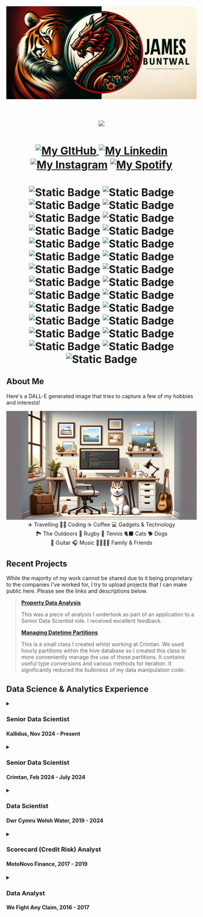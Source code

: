 

<!-- Header Banner Image -->
[![Header](Images/banner_centered.jpg "Header")]()
---


<!-- Vistors Counter -->
<h1 align="center">
<img align="center" src="https://visitor-badge.laobi.icu/badge?page_id=JamesBuntwal.JamesBuntwal">
</h1>


<!-- Socials -->
<h1 align="center">
<a  href="https://github.com/JamesBuntwal" target="blank">
  <img   align="center"
         src="https://raw.githubusercontent.com/rahuldkjain/github-profile-readme-generator/master/src/images/icons/Social/github.svg"
         alt="My GItHub"
         height="30"
         width="40"/>
</a>
<a href="https://www.linkedin.com/in/buntwalj/" target="blank"><img align="center" src="https://raw.githubusercontent.com/rahuldkjain/github-profile-readme-generator/master/src/images/icons/Social/linked-in-alt.svg" alt="My Linkedin" height="30" width="40" /></a>
<a href="https://instagram.com/jimbuntwal" target="blank"><img align="center" src="https://raw.githubusercontent.com/rahuldkjain/github-profile-readme-generator/master/src/images/icons/Social/instagram.svg" alt="My Instagram" height="30" width="40" /></a>
<a href="https://open.spotify.com/user/jimmy1260?si=qgmkKv2_SbGWHkMKMFJnSQ" target="blank"><img align="center" src="https://raw.githubusercontent.com/rahuldkjain/github-profile-readme-generator/master/src/images/icons/Social/spotify.svg" alt="My Spotify" height="30" width="40" /></a>
</h1>
<h1 align="center">

![Static Badge](https://img.shields.io/badge/Python--grey?style=social&logo=python)
![Static Badge](https://img.shields.io/badge/Apache%20Spark--grey?style=social&logo=ApacheSpark)
![Static Badge](https://img.shields.io/badge/Numpy--grey?style=social&logo=numpy)
![Static Badge](https://img.shields.io/badge/Pandas--grey?style=social&logo=pandas)
![Static Badge](https://img.shields.io/badge/Scikit_Learn--grey?style=social&logo=scikitlearn)
![Static Badge](https://img.shields.io/badge/SciPy--grey?style=social&logo=scipy)
![Static Badge](https://img.shields.io/badge/Conda--grey?style=social&logo=Anaconda)
![Static Badge](https://img.shields.io/badge/Azure--grey?style=social&logo=Microsoft-Azure)
![Static Badge](https://img.shields.io/badge/DevOps--grey?style=social&logo=Azure-DevOps)
![Static Badge](https://img.shields.io/badge/Azure_Pipelines--grey?style=social&logo=Azure-Pipelines)
![Static Badge](https://img.shields.io/badge/Databricks--grey?style=social&logo=Databricks)
![Static Badge](https://img.shields.io/badge/Git--grey?style=social&logo=Git)
![Static Badge](https://img.shields.io/badge/MS_SQL--grey?style=social&logo=Microsoft-SQL-Server)
![Static Badge](https://img.shields.io/badge/R--grey?style=social&logo=R)
![Static Badge](https://img.shields.io/badge/Bash--grey?style=social&logo=GNU-Bash)
![Static Badge](https://img.shields.io/badge/LaTeX--grey?style=social&logo=LaTeX)
![Static Badge](https://img.shields.io/badge/Power_BI--grey?style=social&logo=Power-BI)
![Static Badge](https://img.shields.io/badge/Windows--grey?style=social&logo=Windows-95)
![Static Badge](https://img.shields.io/badge/Mac_OS--grey?style=social&logo=Apple)
![Static Badge](https://img.shields.io/badge/Excel--grey?style=social&logo=Microsoft-Excel)
![Static Badge](https://img.shields.io/badge/Powerpoint--grey?style=social&logo=Microsoft-Powerpoint)
![Static Badge](https://img.shields.io/badge/Teams--grey?style=social&logo=Microsoft-Teams)
![Static Badge](https://img.shields.io/badge/Outlook--grey?style=social&logo=Microsoft-Outlook)
![Static Badge](https://img.shields.io/badge/Word--grey?style=social&logo=Microsoft-Word)
![Static Badge](https://img.shields.io/badge/VS_Code--grey?style=social&logo=Visual-Studio-Code)
![Static Badge](https://img.shields.io/badge/Spyder--grey?style=social&logo=Spyder-IDE)
![Static Badge](https://img.shields.io/badge/Jupyter--grey?style=social&logo=Jupyter)
</h1>



## About Me

Here's a DALL-E generated image that tries to capture a few of my hobbies and interests!

<img src="Images/dall-e-about-me.webp"/>

<div align = "center">✈️ Travelling 🧑‍💻 Coding ☕️ Coffee 💻 Gadgets & Technology</div> 
<div align = "center">🏞️ The Outdoors 🏉 Rugby 🎾 Tennis 🐈‍⬛ Cats 🐕 Dogs</div>
<div align = "center">🎸 Guitar 🎧 Music 👨‍👨‍👧‍👦 Family & Friends</div>

## Recent Projects
While the majority of my work cannot be shared due to it being proprietary to the companies I've worked for, I try to upload projects that I can make public here. Please see the links and descriptions below.

> <b>[Property Data Analysis](https://github.com/JamesBuntwal/PropertyDataAnalysis)</b>
>
> This was a piece of analysis I undertook as part of an application to a Senior Data Scientist role. I received excellent feedback.
> 
> <b>[Managing Datetime Partitions](https://github.com/JamesBuntwal/ManageDT)</b>
>
> This is a small class I created whilst working at Crimtan. We used hourly partitions within the hive database so I created this class to more conveniently manage the use of these partitions. It contains useful type conversions and various methods for iteration. It significantly reduced the bulkiness of my data manipulation code.

## Data Science & Analytics Experience

<details><summary>
  <a align="left">
    
  ### Senior Data Scientist
  #### Kallidus, Nov 2024 - Present
  </a>

</summary><a><img src="Images/kalliduslogo.png" width="400" align="right"></a>

> ![Static Badge](https://img.shields.io/badge/Python--grey?style=social&logo=python) ![Static Badge](https://img.shields.io/badge/Apache%20Spark--grey?style=social&logo=ApacheSpark) ![Static Badge](https://img.shields.io/badge/Numpy--grey?style=social&logo=numpy) ![Static Badge](https://img.shields.io/badge/Pandas--grey?style=social&logo=pandas) ![Static Badge](https://img.shields.io/badge/Scikit_Learn--grey?style=social&logo=scikitlearn) ![Static Badge](https://img.shields.io/badge/SciPy--grey?style=social&logo=scipy) ![Static Badge](https://img.shields.io/badge/Conda--grey?style=social&logo=Anaconda) ![Static Badge](https://img.shields.io/badge/Git--grey?style=social&logo=Git) ![Static Badge](https://img.shields.io/badge/Bash--grey?style=social&logo=GNU-Bash) ![Static Badge](https://img.shields.io/badge/Excel--grey?style=social&logo=Microsoft-Excel) ![Static Badge](https://img.shields.io/badge/Powerpoint--grey?style=social&logo=Microsoft-Powerpoint) ![Static Badge](https://img.shields.io/badge/Teams--grey?style=social&logo=Microsoft-Teams) ![Static Badge](https://img.shields.io/badge/Outlook--grey?style=social&logo=Microsoft-Outlook) ![Static Badge](https://img.shields.io/badge/Word--grey?style=social&logo=Microsoft-Word) ![Static Badge](https://img.shields.io/badge/Jupyter--grey?style=social&logo=Jupyter)
>
> ![Static Badge](https://img.shields.io/badge/Data_Handling-grey?style=for-the-badge) ![Static Badge](https://img.shields.io/badge/Analysis-grey?style=for-the-badge) ![Static Badge](https://img.shields.io/badge/Statistics-grey?style=for-the-badge) ![Static Badge](https://img.shields.io/badge/Machine_Learning-grey?style=for-the-badge) ![Static Badge](https://img.shields.io/badge/CI\/CD-grey?style=for-the-badge)
>
> A large part of my role at Kallidus is to help develop and upskill the team of software engineers and developers with regards to Data Science best practices and ways of working, as well as teaching Data Science fundamentals.
> 
> <details><summary>Company</summary>
>
> Kallidus specialises in developing cutting-edge HR and learning software that helps businesses manage their people more effectively. Their solutions include tools for recruitment, onboarding, learning and development, performance management, and employee engagement. Their goal is to simplify and enhance the employee experience while driving growth and productivity for organizations. It’s all about empowering companies to support and develop their teams at every stage of the employee journey.
> 
> </details>
>
> <details>
> <summary> Projects </summary>
>
> - Customer Churn per Product (Binary Classification).
> - Lesson Recommender System (Single Value Decomposition).
> - LLM output analysis.
  
>
> </details>
</details>


<details><summary>
  <a align="left">
    
  ### Senior Data Scientist
  #### Crimtan, Feb 2024 - July 2024
  </a>

</summary><a><img src="Images/crimtanlogo.png" width="400" align="right"></a>

> ![Static Badge](https://img.shields.io/badge/Python--grey?style=social&logo=python) ![Static Badge](https://img.shields.io/badge/Apache%20Spark--grey?style=social&logo=ApacheSpark) ![Static Badge](https://img.shields.io/badge/Numpy--grey?style=social&logo=numpy) ![Static Badge](https://img.shields.io/badge/Pandas--grey?style=social&logo=pandas) ![Static Badge](https://img.shields.io/badge/Scikit_Learn--grey?style=social&logo=scikitlearn) ![Static Badge](https://img.shields.io/badge/SciPy--grey?style=social&logo=scipy) ![Static Badge](https://img.shields.io/badge/Conda--grey?style=social&logo=Anaconda) ![Static Badge](https://img.shields.io/badge/Git--grey?style=social&logo=Git) ![Static Badge](https://img.shields.io/badge/Bash--grey?style=social&logo=GNU-Bash) ![Static Badge](https://img.shields.io/badge/Excel--grey?style=social&logo=Microsoft-Excel) ![Static Badge](https://img.shields.io/badge/Powerpoint--grey?style=social&logo=Microsoft-Powerpoint) ![Static Badge](https://img.shields.io/badge/Teams--grey?style=social&logo=Microsoft-Teams) ![Static Badge](https://img.shields.io/badge/Outlook--grey?style=social&logo=Microsoft-Outlook) ![Static Badge](https://img.shields.io/badge/Word--grey?style=social&logo=Microsoft-Word) ![Static Badge](https://img.shields.io/badge/Jupyter--grey?style=social&logo=Jupyter)
>
> ![Static Badge](https://img.shields.io/badge/Data_Handling-grey?style=for-the-badge) ![Static Badge](https://img.shields.io/badge/Analysis-grey?style=for-the-badge) ![Static Badge](https://img.shields.io/badge/Statistics-grey?style=for-the-badge) ![Static Badge](https://img.shields.io/badge/Machine_Learning-grey?style=for-the-badge) ![Static Badge](https://img.shields.io/badge/CI\/CD-grey?style=for-the-badge)
>
> Unfortunately I was made redundant from this role in July 2024.
> 
> <details><summary>Company</summary>
>
> Crimtan is an ad tech company established with a mission to simplify the complex world of programmatic advertising. The company provides a comprehensive lifecycle marketing solution that integrates consent, planning, targeting, and measurement using its proprietary technology. Crimtan delivers tailored, high-performing campaigns across various industries globally. They focus on transparency and compliance, ensuring customer privacy while achieving exceptional return on investment.
> 
> </details>
>
> <details>
> <summary> Projects </summary>
>
> - Click Fraud detection - Reverse engineer a third party's click validity flag.
>
> </details>
</details>

<details><summary>
  <a align="left">
    
  ### Data Scientist
  #### Dwr Cymru Welsh Water, 2019 - 2024
  </a>
  
</summary><a><img src="Images/dcww-logo.svg" width="400" align="right"></a>

> ![Static Badge](https://img.shields.io/badge/Python--grey?style=social&logo=python) ![Static Badge](https://img.shields.io/badge/Numpy--grey?style=social&logo=numpy) ![Static Badge](https://img.shields.io/badge/Pandas--grey?style=social&logo=pandas) ![Static Badge](https://img.shields.io/badge/Scikit_Learn--grey?style=social&logo=scikitlearn) ![Static Badge](https://img.shields.io/badge/SciPy--grey?style=social&logo=scipy) ![Static Badge](https://img.shields.io/badge/Conda--grey?style=social&logo=Anaconda) ![Static Badge](https://img.shields.io/badge/Azure--grey?style=social&logo=Microsoft-Azure) ![Static Badge](https://img.shields.io/badge/DevOps--grey?style=social&logo=Azure-DevOps) ![Static Badge](https://img.shields.io/badge/Azure_Pipelines--grey?style=social&logo=Azure-Pipelines) ![Static Badge](https://img.shields.io/badge/Git--grey?style=social&logo=Git) ![Static Badge](https://img.shields.io/badge/MS_SQL--grey?style=social&logo=Microsoft-SQL-Server) ![Static Badge](https://img.shields.io/badge/Bash--grey?style=social&logo=GNU-Bash) ![Static Badge](https://img.shields.io/badge/Power_BI--grey?style=social&logo=Power-BI) ![Static Badge](https://img.shields.io/badge/Excel--grey?style=social&logo=Microsoft-Excel) ![Static Badge](https://img.shields.io/badge/Powerpoint--grey?style=social&logo=Microsoft-Powerpoint) ![Static Badge](https://img.shields.io/badge/Teams--grey?style=social&logo=Microsoft-Teams) ![Static Badge](https://img.shields.io/badge/Outlook--grey?style=social&logo=Microsoft-Outlook) ![Static Badge](https://img.shields.io/badge/Word--grey?style=social&logo=Microsoft-Word) ![Static Badge](https://img.shields.io/badge/Spyder--grey?style=social&logo=Spyder-IDE) ![Static Badge](https://img.shields.io/badge/Jupyter--grey?style=social&logo=Jupyter)
>
> ![Static Badge](https://img.shields.io/badge/Data_Handling-grey?style=for-the-badge) ![Static Badge](https://img.shields.io/badge/Analysis-grey?style=for-the-badge) ![Static Badge](https://img.shields.io/badge/Statistics-grey?style=for-the-badge) ![Static Badge](https://img.shields.io/badge/Machine_Learning-grey?style=for-the-badge) ![Static Badge](https://img.shields.io/badge/CI\/CD-grey?style=for-the-badge)
> 
> <details><summary>Company</summary>
>
> Dŵr Cymru Welsh Water is a not-for-profit company which supplies drinking water and wastewater services to most of Wales and parts of western England that border Wales. In total, it serves around 1.4 million households and businesses, around three million people, and supplies nearly 830 million litres of drinking water per day.
>
> </details>
>
> <details><summary>Projects</summary>
>
> - End to end machine learning pipelines for predictive modelling. 
> - Using data and building tools that solve problems and increase the analytical intelligence that goes into large scale decisioning.
> - Working with stakeholders to identify problem areas and creating solutions to those problems.
> - Following Agile methodologies and the CRISP-DM life cycle.
> 
> > <details>
> > <summary> SRV Bacteria Predictor </summary>
> > 
> > An ensemble model with a Gini Coefficient of 70+ was developed to identify service reservoir assets at risk of ecoli failures to direct manual investigations.
> > Water quality samples are regularly taken from each of the 300+ service reservoirs located across Wales. These samples are analysed and the data uploaded to a centralised database.
> > A legacy model was historically used to identify assets but stakeholders felt its performance had degraded to the point of no longer being fit for purpose.
> > This model redevelopment project included: 
> > - Extensive EDA.
> > - Data drift analysis.
> > - 10, 000: 1 class imbalance.
> > - Low capacity for on-site investigation required minimal false positives.
> > - Interactive Power-BI Dashboard.
> > - SMOTE & TOMEK link resampling.
> > - Supervised Discritisation.
> > - Azure Virtual Machines & DevOps Pipelines.
> > </details>
> > 
> > <details>
> > <summary> Other Projects </summary>
> > 
> > - CSO Monitoring
> > - Risk Assessment Risk Index
> > - Property Risk Profile
> > - Model Monitoring Suite
> > </details>
> </details>
</details>

<!--
> > <details>
> > <summary> Risk Assessment Risk Index </summary>
> > details of project
> > </details>
>
> > <details>
> > <summary> Property Risk Profile </summary>
> > details of project
> > </details>
>
> > <details>
> > <summary> Model Monitoring Suite </summary>
> > details of project
> > </details>
>
>  -->


<details><summary>
  
  ### Scorecard (Credit Risk) Analyst
  #### MotoNovo Finance, 2017 - 2019
</summary><a><img src="Images/motonovo-logo.svg" width="400" align="right"></a>

<!--
> <img src="Images/motonovo-logo.svg" height = 100/>
> <br><br>
>  -->
> ![Static Badge](https://img.shields.io/badge/MS_SQL--grey?style=social&logo=Microsoft-SQL-Server) ![Static Badge](https://img.shields.io/badge/SAS--grey?style=social&logo=SAS) ![Static Badge](https://img.shields.io/badge/R--grey?style=social&logo=R) ![Static Badge](https://img.shields.io/badge/Excel--grey?style=social&logo=Microsoft-Excel) ![Static Badge](https://img.shields.io/badge/Powerpoint--grey?style=social&logo=Microsoft-Powerpoint) ![Static Badge](https://img.shields.io/badge/Outlook--grey?style=social&logo=Microsoft-Outlook) ![Static Badge](https://img.shields.io/badge/Word--grey?style=social&logo=Microsoft-Word)
>
> ![Static Badge](https://img.shields.io/badge/Data_Handling-grey?style=for-the-badge) ![Static Badge](https://img.shields.io/badge/Analysis-grey?style=for-the-badge) ![Static Badge](https://img.shields.io/badge/Dataset_Design-grey?style=for-the-badge) ![Static Badge](https://img.shields.io/badge/Automation-grey?style=for-the-badge) ![Static Badge](https://img.shields.io/badge/Reporting-grey?style=for-the-badge)
>
> <details>
> <summary> Company </summary>
>
> One of the UK's fastest growing independent finance companies, helping thousands of people fund the purchases of cars, vans, and bikes. Working with thousands of dealer partners across the UK, they've been in the industry for over 40 years and are now part of the Aldermore Group.
> 
> </details>
>
> <details>
> <summary> Projects </summary>
>
> Building and monitoring credit risk models; predominantly logistic regressions and decision trees, and Customer analytics.
> 
> - Loan Application Models
> - Behavioural Models (Roll, Recovery etc.)
> - Customer Affordability Models
> - Significant Increase in Credit Risk (SICR) (Regulatory)
> - Propensity to Purchase GAP Insurance
> </details>
</details>
<details><summary>
  
### Data Analyst
#### We Fight Any Claim, 2016 - 2017
</summary><a><img src="Images/wfac-logo-3.jpg" width="400" align="right"></a>

<!--
> <img src="Images/wfac-logo-3.jpg" height = 100/>
> <br><br>
-->
> ![Static Badge](https://img.shields.io/badge/MySQL--grey?style=social&logo=MySQL) ![Static Badge](https://img.shields.io/badge/R--grey?style=social&logo=R) ![Static Badge](https://img.shields.io/badge/Excel--grey?style=social&logo=Microsoft-Excel) ![Static Badge](https://img.shields.io/badge/Powerpoint--grey?style=social&logo=Microsoft-Powerpoint) ![Static Badge](https://img.shields.io/badge/Outlook--grey?style=social&logo=Microsoft-Outlook) ![Static Badge](https://img.shields.io/badge/Word--grey?style=social&logo=Microsoft-Word)
>
> ![Static Badge](https://img.shields.io/badge/Data_Handling-grey?style=for-the-badge) ![Static Badge](https://img.shields.io/badge/Analysis-grey?style=for-the-badge) ![Static Badge](https://img.shields.io/badge/Statistics-grey?style=for-the-badge) ![Static Badge](https://img.shields.io/badge/Reporting-grey?style=for-the-badge)
> 
> <details>
> <summary> Company </summary>
>
> We Fight Any Claim was one of the UK’s most successful Claims Management Companies and proudly helped over 220,000 customers claim back over £600 million in compensation for mis-sold PPI. In August 2019, the Financial Conduct Authority introduced a deadline for making payment protection insurance complaints. From April 2020, We Fight Any Claim ceased claims management services and commenced an extensive exercise to review outstanding accounts and to exchange information with lenders to conclude remaining claim activity for existing customers.
>
> </details>
>
> <details>
> <summary> Projects </summary>
>
> - Monitored and forecasted business KPI's
> - Used 'Google Analytics' to analyse website traffic and product performance.
> - Created a data driven target setting system for telephony staff performance targets.
> </details>
</details>

<!--
<h2>
<p align=center>💧 Data Scientist for Dwr Cymru Welsh Water</p>
<p align=center>🎸🎾🎵</p>
</h2>



**JamesBuntwal/JamesBuntwal** is a ✨ _special_ ✨ repository because its `README.md` (this file) appears on your GitHub profile.

Here are some ideas to get you started:

- 🔭 I’m currently working on ...
- 🌱 I’m currently learning ...
- 👯 I’m looking to collaborate on ...
- 🤔 I’m looking for help with ...
- 💬 Ask me about ...
- 📫 How to reach me: ...
- 😄 Pronouns: ...
- ⚡ Fun fact: ...
-->
